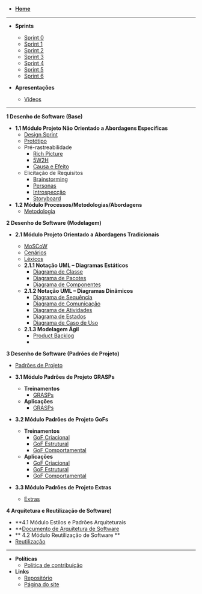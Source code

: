 <!-- docs/_sidebar.md -->

- [**Home**](/README)

---

- **Sprints**

  - [Sprint 0](/pages/sprints/sprint0.md)
  - [Sprint 1](/pages/sprints/sprint1.md)
  - [Sprint 2](/pages/sprints/sprint2.md)
  - [Sprint 3](/pages/sprints/sprint3.md)
  - [Sprint 4](/pages/sprints/sprint4.md)
  - [Sprint 5](/pages/sprints/sprint5.md)
  - [Sprint 6](/pages/sprints/sprint6.md)

- **Apresentações**
  - [Vídeos](/presentations/presentations.md)

---

**1 Desenho de Software (Base)**

- **1.1 Módulo Projeto Não Orientado a Abordagens Específicas**
  - [Design Sprint](/pages/base/designsprint.md)
  - [Protótipo](/pages/base/prototype.md)
  - Pré-rastreabilidade
    - [Rich Picture](/pages/base/preTraceability/richPicture.md)
    - [5W2H](/pages/base/preTraceability/5w2h.md)
    - [Causa e Efeito](/pages/base/preTraceability/causaEfeito.md)
  - Elicitação de Requisitos
    - [Brainstorming](/pages/base/elicitation/brainstorming.md)
    - [Personas](/pages/base/elicitation/persona.md)
    - [Introspecção](/pages/base/elicitation/introspeccao.md)
    - [Storyboard](/pages/base/elicitation/storyboard.md)
- **1.2 Módulo Processos/Metodologias/Abordagens**
  - [Metodologia](/pages/base/metodology/metodologia.md)

**2 Desenho de Software (Modelagem)**

- **2.1 Módulo Projeto Orientado a Abordagens Tradicionais**

  - [MoSCoW](/pages/base/elicitation/moscow.md)
  - [Cenários](/pages/modeling/scenario.md)
  - [Léxicos](/pages/modeling/lexico.md)
  - **2.1.1 Notação UML – Diagramas Estáticos**
    - [Diagrama de Classe](/pages/modeling/diagrams/classes.md)
    - [Diagrama de Pacotes](/pages/modeling/diagrams/package.md)
    - [Diagrama de Componentes](/pages/modeling/diagrams/components.md)
  - **2.1.2 Notação UML – Diagramas Dinâmicos**
    - [Diagrama de Sequência](/pages/modeling/diagrams/sequency.md)
    - [Diagrama de Comunicação](/pages/modeling/diagrams/communication.md)
    - [Diagrama de Atividades](/pages/modeling/diagrams/activity.md)
    - [Diagrama de Estados](/pages/modeling/diagrams/states.md)
    - [Diagrama de Caso de Uso](/pages/modeling/diagrams/usercase.md)
  - **2.1.3 Modelagem Ágil**
    - [Product Backlog](/pages/modeling/productbacklog.md)
    - 
**3 Desenho de Software (Padrões de Projeto)**
  - [Padrões de Projeto](/pages/design_patterns/patterns.md)

- **3.1 Módulo Padrões de Projeto GRASPs**
  - **Treinamentos**
    - [GRASPs](/pages/design_patterns/training-grasp.md)
  - **Aplicações**
    - [GRASPs](/pages/design_patterns/grasp/aplication.md)

- **3.2 Módulo Padrões de Projeto GoFs**
  - **Treinamentos**
    - [GoF Criacional](/pages/design_patterns/gof/training-gofcriacional.md)
    - [GoF Estrutural](/pages/design_patterns/gof/training-gofestrutural.md)
    - [GoF Comportamental](/pages/design_patterns/gof/training-gofbehavioral.md)  
  - **Aplicações**
    - [GoF Criacional](/pages/design_patterns/gof/aplication-gofcriacional.md)
    - [GoF Estrutural](/pages/design_patterns/gof/aplicationestructural.md)
    - [GoF Comportamental](/pages/design_patterns/gof/application-gofbehavioral.md)
    
- **3.3 Módulo Padrões de Projeto Extras**
  - [Extras](/pages/extras/extras_m3.md)

**4 Arquitetura e Reutilização de Software)**
 - **4.1  Módulo Estilos e Padrões Arquiteturais
  - **[Documento de Arquitetura de Software](/pages/architecture/architecture_doc.md)
 - ** 4.2 Módulo Reutilização de Software **
  - [Reutilização](/pages/reuse/software-reuse.md)
  
---

- **Políticas**
  - [Politica de contribuíção](/pages/policy/policies.md)
- **Links**
  - [Repositório](https://github.com/UnBArqDsw2020-2/2020.2_G6)
  - [Página do site](/pages/)
